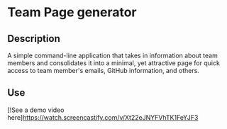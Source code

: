 # Team Page generator

## Description

A simple command-line application that takes in information about team members and consolidates it into a minimal, yet attractive page for quick access to team member's emails, GitHub information, and others. 

## Use

[!See a demo video here]https://watch.screencastify.com/v/Xt22eJNYFVhTK1FeYJF3
